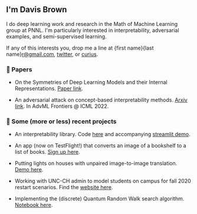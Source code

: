 ## I'm Davis Brown

I do deep learning work and research in the Math of Machine Learning group at PNNL. I'm particularly interested in interpretability, adversarial examples, and semi-supervised learning.

If any of this interests you, drop me a line at {first name}{last name}r@gmail.com, [twitter](https://twitter.com/davisbrownr), or [curius](https://curius.app/davis-brown).

### 📝 Papers
- On the Symmetries of Deep Learning Models and their Internal Representations. [Paper link](https://arxiv.org/abs/2205.14258).
 
- An adversarial attack on concept-based interpretability methods. [Arxiv link](https://arxiv.org/abs/2110.07120). In AdvML Frontiers @ ICML 2022.

### 🔨 Some (more or less) recent projects

- An interpretability library. Code [here](https://github.com/pnnl/DeepDataProfiler) and accompanying [streamlit demo](https://share.streamlit.io/pnnl/deepdataprofiler/frontend/main_streamlit.py).

- An app (now on TestFlight!) that converts an image of a bookshelf to a list of books. [Sign up here](https://lookshelf.app/).

- Putting lights on houses with unpaired image-to-image translation. [Demo here](https://share.streamlit.io/davisrbr/holiday-lights/main/main.py).

- Working with UNC-CH admin to model students on campus for fall 2020 restart scenarios. Find the [website here](https://davisrbr.github.io/fall2020unc/).

- Implementing the (discrete) Quantum Random Walk search algorithm. [Notebook here](https://github.com/nickk124/quantumsearch/blob/master/random_walk_search.ipynb).
